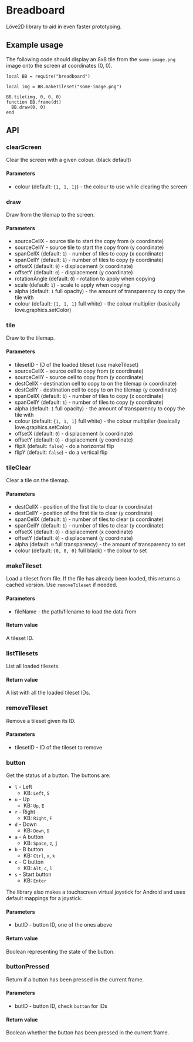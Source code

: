 Breadboard
==========

Löve2D library to aid in even faster prototyping.

Example usage
-------------

The following code should display an 8x8 tile from the `some-image.png` image onto the screen at coordinates (0, 0).

    local BB = require("breadboard")

    local img = BB.makeTileset("some-image.png")

    BB.tile(img, 0, 0, 0)
    function BB.frame(dt)
      BB.draw(0, 0)
    end

API
---

### clearScreen

Clear the screen with a given colour. (black default)

#### Parameters

* colour (default: `{1, 1, 1}`) - the colour to use while clearing the screen

### draw

Draw from the tilemap to the screen.

#### Parameters

* sourceCellX - source tile to start the copy from (x coordinate)
* sourceCellY - source tile to start the copy from (y coordinate)
* spanCellX (default: `1`) - number of tiles to copy (x coordinate)
* spanCellY (default: `1`) - number of tiles to copy (y coordinate)
* offsetX (default: `0`) - displacement (x coordinate)
* offsetY (default: `0`) - displacement (y coordinate)
* rotationAngle (default: `0`) - rotation to apply when copying
* scale (default: `1`) - scale to apply when copying
* alpha (default: `1` full opacity) - the amount of transparency to copy the tile with
* colour (default: `{1, 1, 1}` full white) - the colour multiplier (basically love.graphics.setColor)

### tile

Draw to the tilemap.

#### Parameters

* tilesetID - ID of the loaded tileset (use makeTileset)
* sourceCellX - source cell to copy from (x coordinate)
* sourceCellY - source cell to copy from (y coordinate)
* destCellX - destination cell to copy to on the tilemap (x coordinate)
* destCellY - destination cell to copy to on the tilemap (y coordinate)
* spanCellX (default: `1`) - number of tiles to copy (x coordinate)
* spanCellY (default: `1`) - number of tiles to copy (y coordinate)
* alpha (default: `1` full opacity) - the amount of transparency to copy the tile with
* colour (default: `{1, 1, 1}` full white) - the colour multiplier (basically love.graphics.setColor)
* offsetX (default: `0`) - displacement (x coordinate)
* offsetY (default: `0`) - displacement (y coordinate)
* flipX (default: `false`) - do a horizontal flip
* flipY (default: `false`) - do a vertical flip

### tileClear

Clear a tile on the tilemap.

#### Parameters

* destCellX - position of the first tile to clear (x coordinate)
* destCellY - position of the first tile to clear (y coordinate)
* spanCellX (default: `1`) - number of tiles to clear (x coordinate)
* spanCellY (default: `1`) - number of tiles to clear (y coordinate)
* offsetX (default: `0`) - displacement (x coordinate)
* offsetY (default: `0`) - displacement (y coordinate)
* alpha (default: `0` full transparency) - the amount of transparency to set
* colour (default: `{0, 0, 0}` full black) - the colour to set

### makeTileset

Load a tileset from file. If the file has already been loaded, this returns a cached version.
Use `removeTileset` if needed.

#### Parameters

* fileName - the path/filename to load the data from

#### Return value

A tileset ID.

### listTilesets 
List all loaded tilesets.

#### Return value

A list with all the loaded tileset IDs.

### removeTileset

Remove a tileset given its ID.

#### Parameters

* tilesetID - ID of the tileset to remove

### button

Get the status of a button. The buttons are:

* `l` - Left
  * KB: `Left`, `S`
* `u` - Up
  * KB: `Up`, `E`
* `r` - Right
  * KB: `Right`, `F`
* `d` - Down
  * KB: `Down`, `D`
* `a` - A button
  * KB: `Space`, `z`, `j`
* `b` - B button
  * KB: `Ctrl`, `x`, `k`
* `c` - C button
  * KB: `Alt`, `c`, `l`
* `s` - Start button
  * KB: `Enter`

The library also makes a touchscreen virtual joystick for Android and uses default mappings for a joystick.

#### Parameters

* butID - button ID, one of the ones above

#### Return value

Boolean representing the state of the button.

### buttonPressed

Return if a button has been pressed in the current frame.

#### Parameters

* butID - button ID, check `button` for IDs

#### Return value

Boolean whether the button has been pressed in the current frame.

